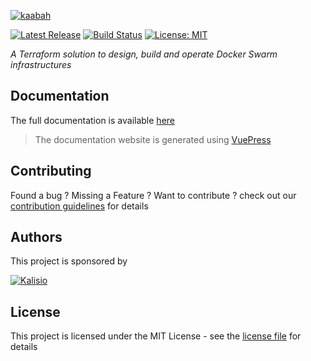 [![kaabah](https://s3.eu-central-1.amazonaws.com/kalisioscope/kaabah/kaabah-logo-black-512x168.png)](https://kalisio.github.io/kaabah/)

[![Latest Release](https://img.shields.io/github/v/tag/kalisio/kaabah?sort=semver&label=latest)](https://github.com/kalisio/kaabah/releases)
[![Build Status](https://travis-ci.org/kalisio/kaabah.png?branch=master)](https://travis-ci.org/kalisio/kaabah)
[![License: MIT](https://img.shields.io/badge/License-MIT-yellow.svg)](https://opensource.org/licenses/MIT)

_A Terraform solution to design, build and operate Docker Swarm infrastructures_

## Documentation

The full documentation is available [here](https://kalisio.github.io/kaabah/)

> The documentation website is generated using [VuePress](https://vuepress.vuejs.org/)

## Contributing

Found a bug ? Missing a Feature ? Want to contribute ? check out our [contribution guidelines](https://kalisio.github.io/kaabah/about/contributing.html) for details

## Authors

This project is sponsored by 

[![Kalisio](https://s3.eu-central-1.amazonaws.com/kalisioscope/kalisio/kalisio-logo-black-256x84.png)](https://kalisio.com)

## License

This project is licensed under the MIT License - see the [license file](./LICENSE.md) for details
